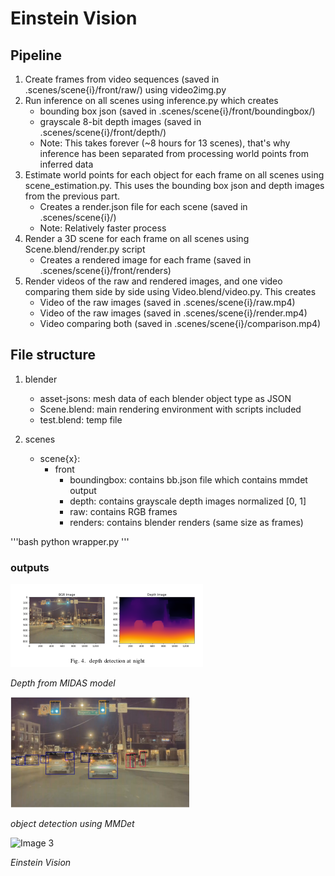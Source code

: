 # Einstein Vision

## Pipeline
1. Create frames from video sequences (saved in .scenes/scene{i}/front/raw/) using video2img.py
2. Run inference on all scenes using inference.py which creates
    - bounding box json (saved in .scenes/scene{i}/front/boundingbox/) 
    - grayscale 8-bit depth images (saved in .scenes/scene{i}/front/depth/)
    - Note: This takes forever (~8 hours for 13 scenes), that's why inference has been separated from processing world points from inferred data
3. Estimate world points for each object for each frame on all scenes using scene_estimation.py. This uses the bounding box json and depth images from the previous part.
    - Creates a render.json file for each scene (saved in .scenes/scene{i}/) 
    - Note: Relatively faster process
4. Render a 3D scene for each frame on all scenes using Scene.blend/render.py script
    - Creates a rendered image for each frame (saved in .scenes/scene{i}/front/renders)
5. Render videos of the raw and rendered images, and one video comparing them side by side using Video.blend/video.py. This creates
    - Video of the raw images (saved in .scenes/scene{i}/raw.mp4)
    - Video of the raw images (saved in .scenes/scene{i}/render.mp4)
    - Video comparing both (saved in .scenes/scene{i}/comparison.mp4)


## File structure
1. blender
    - asset-jsons: mesh data of each blender object type as JSON
    - Scene.blend: main rendering environment with scripts included
    - test.blend: temp file

2. scenes
    - scene{x}:
        - front
            - boundingbox: contains bb.json file which contains mmdet output
            - depth: contains grayscale depth images normalized [0, 1]
            - raw: contains RGB frames
            - renders: contains blender renders (same size as frames)

'''bash
python wrapper.py
'''

### outputs

![Image 1](outputs/depth.png)

*Depth from MIDAS model*


![Image 2](outputs/boundingbox.png)

*object detection using MMDet*


![Image 3](output.png)

*Einstein Vision*
    
